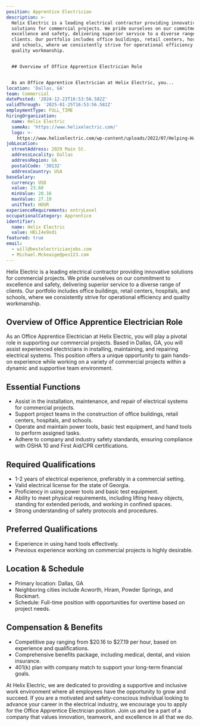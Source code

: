 ```yaml
---
position: Apprentice Electrician
description: >-
  Helix Electric is a leading electrical contractor providing innovative
  solutions for commercial projects. We pride ourselves on our commitment to
  excellence and safety, delivering superior service to a diverse range of
  clients. Our portfolio includes office buildings, retail centers, hospitals,
  and schools, where we consistently strive for operational efficiency and
  quality workmanship.


  ## Overview of Office Apprentice Electrician Role


  As an Office Apprentice Electrician at Helix Electric, you...
location: 'Dallas, GA'
team: Commercial
datePosted: '2024-12-23T16:53:56.582Z'
validThrough: '2025-01-25T16:53:56.582Z'
employmentType: FULL_TIME
hiringOrganization:
  name: Helix Electric
  sameAs: 'https://www.helixelectric.com/'
  logo: >-
    https://www.helixelectric.com/wp-content/uploads/2022/07/Helping-Hands-Logo_Blue-e1656694113799.jpg
jobLocation:
  streetAddress: 2029 Main St.
  addressLocality: Dallas
  addressRegion: GA
  postalCode: '30132'
  addressCountry: USA
baseSalary:
  currency: USD
  value: 23.68
  minValue: 20.16
  maxValue: 27.19
  unitText: HOUR
experienceRequirements: entryLevel
occupationalCategory: Apprentice
identifier:
  name: Helix Electric
  value: HELI4e9odi
featured: true
email:
  - will@bestelectricianjobs.com
  - Michael.Mckeaige@pes123.com
---
```




Helix Electric is a leading electrical contractor providing innovative solutions for commercial projects. We pride ourselves on our commitment to excellence and safety, delivering superior service to a diverse range of clients. Our portfolio includes office buildings, retail centers, hospitals, and schools, where we consistently strive for operational efficiency and quality workmanship.

## Overview of Office Apprentice Electrician Role

As an Office Apprentice Electrician at Helix Electric, you will play a pivotal role in supporting our commercial projects. Based in Dallas, GA, you will assist experienced electricians in installing, maintaining, and repairing electrical systems. This position offers a unique opportunity to gain hands-on experience while working on a variety of commercial projects within a dynamic and supportive team environment.

## Essential Functions

- Assist in the installation, maintenance, and repair of electrical systems for commercial projects.
- Support project teams in the construction of office buildings, retail centers, hospitals, and schools.
- Operate and maintain power tools, basic test equipment, and hand tools to perform assigned tasks.
- Adhere to company and industry safety standards, ensuring compliance with OSHA 10 and First Aid/CPR certifications.

## Required Qualifications

- 1-2 years of electrical experience, preferably in a commercial setting.
- Valid electrical license for the state of Georgia.
- Proficiency in using power tools and basic test equipment.
- Ability to meet physical requirements, including lifting heavy objects, standing for extended periods, and working in confined spaces.
- Strong understanding of safety protocols and procedures.

## Preferred Qualifications

- Experience in using hand tools effectively.
- Previous experience working on commercial projects is highly desirable.

## Location & Schedule

- Primary location: Dallas, GA
- Neighboring cities include Acworth, Hiram, Powder Springs, and Rockmart.
- Schedule: Full-time position with opportunities for overtime based on project needs.

## Compensation & Benefits

- Competitive pay ranging from $20.16 to $27.19 per hour, based on experience and qualifications.
- Comprehensive benefits package, including medical, dental, and vision insurance.
- 401(k) plan with company match to support your long-term financial goals.

At Helix Electric, we are dedicated to providing a supportive and inclusive work environment where all employees have the opportunity to grow and succeed. If you are a motivated and safety-conscious individual looking to advance your career in the electrical industry, we encourage you to apply for the Office Apprentice Electrician position. Join us and be a part of a company that values innovation, teamwork, and excellence in all that we do.

